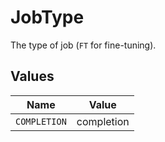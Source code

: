 # JobType

The type of job (`FT` for fine-tuning).


## Values

| Name         | Value        |
| ------------ | ------------ |
| `COMPLETION` | completion   |